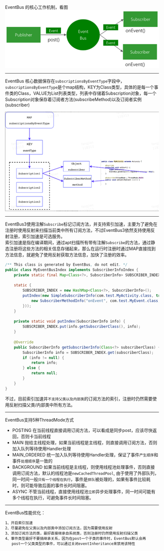 EventBus 的核心工作机制，看图
![eventBus](https://github.com/greenrobot/EventBus/blob/master/EventBus-Publish-Subscribe.png?raw=true)

----

EventBus 核心数据保存在`subscriptionsByEventType`字段中，`subscriptionsByEventType`是个map结构，KEY为Class类型，具体的是每一个事件类的Class，VALUE为List列表类型，列表中存储着Subscription对象，每一个Subscription对象保存着订阅者方法(subscribeMethod)以及订阅者实例(subscriber)

![eventBus](./assets/39.png)

----

EventBus3使用注解`Subscribe`标记订阅方法，并支持索引加速，主要为了避免在注册时使用反射来扫描当前类中所有订阅方法，不过EventBus3依然支持使用反射注册，索引加速是可选服务。  
索引加速是指在编译期间，通过apt扫描所有带有注解`Subscribe`的方法，通过静态注册将这些方法的相关信息存储起来，那么在运行时注册时通过MAP直接找到方法信息，就避免了使用反射获取方法信息，加快了注册的效率。
```java
/** This class is generated by EventBus, do not edit. */
public class MyEventBusIndex implements SubscriberInfoIndex {
    private static final Map<Class<?>, SubscriberInfo> SUBSCRIBER_INDEX;

    static {
        SUBSCRIBER_INDEX = new HashMap<Class<?>, SubscriberInfo>();
        putIndex(new SimpleSubscriberInfo(com.test.MyActivity.class, true, new SubscriberMethodInfo[] {
            new SubscriberMethodInfo("onEvent", com.test.MyEvent.class, ThreadMode.MAIN), 
        }));
    }

    private static void putIndex(SubscriberInfo info) {
        SUBSCRIBER_INDEX.put(info.getSubscriberClass(), info);
    }

    @Override
    public SubscriberInfo getSubscriberInfo(Class<?> subscriberClass) {
        SubscriberInfo info = SUBSCRIBER_INDEX.get(subscriberClass);
        if (info != null) {
            return info;
        } else {
            return null;
        }
    }
}
```
不过，目前索引加速并`不支持父类以及内部类`的订阅方法的索引，注册时仍然需要使用反射扫描父类/内部类中所有方法。

----

EventBus支持5种ThreadMode方式  
* POSTING 在当前线程直接调用订阅方法，可以看成是同步post，应该尽快返回，否则卡当前线程
* MAIN 抛给主线程处理，如果当前线程是主线程，则直接调用订阅方法，否则加入队列等待使用Handler处理
* MAIN_ORDERED 统一加入队列等待使用Handler处理，保证了事件`产生顺序`和事件`处理顺序`是一致的
* BACKGROUND 如果当前线程是主线程，则使用线程池处理事件，否则直接调用订阅方法，默认的线程池是`newCachedThreadPool`, 由于使用了外部队列，同一时间一般`只有一个线程在执行`，事件是`排队`被处理的，如果有事件比较耗时，则可能导致后面的事件长时间阻塞。
* ASYNC 不管当前线程，直接使用线程池`立即`异步处理事件，同一时间可能有多个线程在执行，可避免事件长时间阻塞。

----

EventBus性能优化：  

    1、开启索引加速  
    2、尽量避免在父类以及内部类中添加订阅方法，因为需要使用反射  
    3、添加订阅方法的类，最好直接继承自系统类，否则注册时仍然使用反射扫描父类
    4、事件类型最好不要搞继承关系，因为在post一个子类的事件时，EventBus默认会再
       post一个父类类型的事件，可以通过关闭eventInheritance来禁用该特性